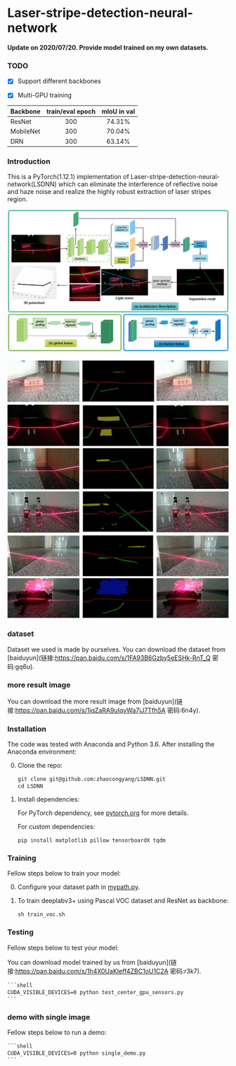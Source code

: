 # Laser-stripe-detection-neural-network

**Update on 2020/07/20. Provide model trained on my own datasets.**  

### TODO
- [x] Support different backbones
- [x] Multi-GPU training



| Backbone  | train/eval epoch  |mIoU in val |
| :-------- | :------------: |:---------: |
| ResNet    | 300            | 74.31%     | 
| MobileNet | 300            | 70.04%     | 
| DRN       | 300            | 63.14%     | 




### Introduction
This is a PyTorch(1.12.1) implementation of Laser-stripe-detection-neural-network(LSDNN) which can eliminate the interference of reflective noise and haze noise and realize the highly robust extraction of laser stripes region.

![overview](doc/overview.png)

![Results](doc/results.png)

### dataset
Dataset we used is made by ourselves. You can download the dataset from [baiduyun](链接:https://pan.baidu.com/s/1FA93B6Gzby5eESHk-RnT_Q  密码:gq6u).

### more result image
You can download the more result image from [baiduyun](链接:https://pan.baidu.com/s/1iqZaRA9uIqyWa7jJ7Tfh5A  密码:6n4y).


### Installation
The code was tested with Anaconda and Python 3.6. After installing the Anaconda environment:

0. Clone the repo:
    ```Shell
    git clone git@github.com:zhaocongyang/LSDNN.git
    cd LSDNN
    ```

1. Install dependencies:

    For PyTorch dependency, see [pytorch.org](https://pytorch.org/) for more details.

    For custom dependencies:
    ```Shell
    pip install matplotlib pillow tensorboardX tqdm
    ```
### Training
Fellow steps below to train your model:

0. Configure your dataset path in [mypath.py](https://github.com/zhaocongyang/LSDNN/blob/master/mypath.py).

1. To train deeplabv3+ using Pascal VOC dataset and ResNet as backbone:
    ```Shell
    sh train_voc.sh
    ```
### Testing
Fellow steps below to test your model:

You can download model trained by us from [baiduyun](链接:https://pan.baidu.com/s/1h4X0UaKIeff4ZBC1oU1C2A  密码:r3k7).

    ```shell
    CUDA_VISIBLE_DEVICES=0 python test_center_gpu_sensors.py
    ```

### demo with single image
Fellow steps below to run a demo:

    ```shell
    CUDA_VISIBLE_DEVICES=0 python single_demo.py
    ```

